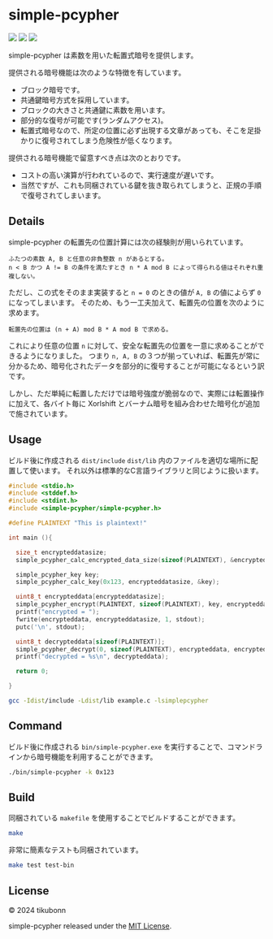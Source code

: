 
# simple-pcypher

![](https://img.shields.io/badge/-C++-blue?logo=cplusplus)
![](https://img.shields.io/badge/license-MIT-blue)
![](https://img.shields.io/badge/version-1.0.0-orange)

simple-pcypher は素数を用いた転置式暗号を提供します。

提供される暗号機能は次のような特徴を有しています。

* ブロック暗号です。
* 共通鍵暗号方式を採用しています。
* ブロックの大きさと共通鍵に素数を用います。
* 部分的な復号が可能です(ランダムアクセス)。
* 転置式暗号なので、所定の位置に必ず出現する文章があっても、そこを足掛かりに復号されてしまう危険性が低くなります。

提供される暗号機能で留意すべき点は次のとおりです。

* コストの高い演算が行われているので、実行速度が遅いです。
* 当然ですが、これも同梱されている鍵を抜き取られてしまうと、正規の手順で復号されてしまいます。

## Details 

simple-pcypher の転置先の位置計算には次の経験則が用いられています。

```
ふたつの素数 A, B と任意の非負整数 n があるとする。
n < B かつ A != B の条件を満たすとき n * A mod B によって得られる値はそれぞれ重複しない。
```

ただし、この式をそのまま実装すると `n = 0` のときの値が `A, B` の値によらず `0` になってしまいます。
そのため、もう一工夫加えて、転置先の位置を次のように求めます。

```
転置先の位置は (n + A) mod B * A mod B で求める。
```

これにより任意の位置 `n` に対して、安全な転置先の位置を一意に求めることができるようになりました。
つまり `n, A, B` の３つが揃っていれば、転置先が常に分かるため、暗号化されたデータを部分的に復号することが可能になるという訳です。

しかし、ただ単純に転置しただけでは暗号強度が脆弱なので、実際には転置操作に加えて、各バイト毎に Xorlshift とバーナム暗号を組み合わせた暗号化が追加で施されています。

## Usage

ビルド後に作成される `dist/include` `dist/lib` 内のファイルを適切な場所に配置して使います。 それ以外は標準的なC言語ライブラリと同じように扱います。

```c
#include <stdio.h>
#include <stddef.h>
#include <stdint.h>
#include <simple-pcypher/simple-pcypher.h>

#define PLAINTEXT "This is plaintext!"

int main (){

  size_t encrypteddatasize;
  simple_pcypher_calc_encrypted_data_size(sizeof(PLAINTEXT), &encrypteddatasize);

  simple_pcypher_key key;
  simple_pcypher_calc_key(0x123, encrypteddatasize, &key);

  uint8_t encrypteddata[encrypteddatasize];
  simple_pcypher_encrypt(PLAINTEXT, sizeof(PLAINTEXT), key, encrypteddata, encrypteddatasize);
  printf("encrypted = ");
  fwrite(encrypteddata, encrypteddatasize, 1, stdout);
  putc('\n', stdout);

  uint8_t decrypteddata[sizeof(PLAINTEXT)];
  simple_pcypher_decrypt(0, sizeof(PLAINTEXT), encrypteddata, encrypteddatasize, key, decrypteddata);
  printf("decrypted = %s\n", decrypteddata);

  return 0;

}
```

```bash
gcc -Idist/include -Ldist/lib example.c -lsimplepcypher
```

## Command 

ビルド後に作成される `bin/simple-pcypher.exe` を実行することで、コマンドラインから暗号機能を利用することができます。

```bash
./bin/simple-pcypher -k 0x123
```

## Build 

同梱されている `makefile` を使用することでビルドすることができます。

```bash
make
```

非常に簡素なテストも同梱されています。

```bash
make test test-bin
```

## License 

&copy; 2024 tikubonn

simple-pcypher released under the [MIT License](./LICENSE).

